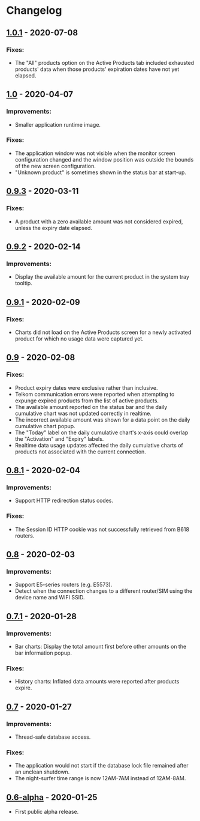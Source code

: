 # Changelog

## [1.0.1](https://github.com/mpaulse/mobitra/releases/tag/1.0.1) - 2020-07-08
### Fixes:
- The "All" products option on the Active Products tab included exhausted products'
  data when those products' expiration dates have not yet elapsed.

## [1.0](https://github.com/mpaulse/mobitra/releases/tag/1.0) - 2020-04-07
### Improvements:
- Smaller application runtime image.
### Fixes:
- The application window was not visible when the monitor screen configuration changed
  and the window position was outside the bounds of the new screen configuration.
- "Unknown product" is sometimes shown in the status bar at start-up.

## [0.9.3](https://github.com/mpaulse/mobitra/releases/tag/0.9.3) - 2020-03-11
### Fixes:
- A product with a zero available amount was not considered expired, unless the expiry date elapsed.

## [0.9.2](https://github.com/mpaulse/mobitra/releases/tag/0.9.2) - 2020-02-14
### Improvements:
- Display the available amount for the current product in the system tray tooltip.

## [0.9.1](https://github.com/mpaulse/mobitra/releases/tag/0.9.1) - 2020-02-09
### Fixes:
- Charts did not load on the Active Products screen for a newly activated product for which no usage data were captured yet.

## [0.9](https://github.com/mpaulse/mobitra/releases/tag/0.9) - 2020-02-08
### Fixes:
- Product expiry dates were exclusive rather than inclusive.
- Telkom communication errors were reported when attempting to expunge expired products from the list of active products.
- The available amount reported on the status bar and the daily cumulative chart was not updated correctly in realtime. 
- The incorrect available amount was shown for a data point on the daily cumulative chart popup.
- The "Today" label on the daily cumulative chart's x-axis could overlap the "Activation" and "Expiry" labels. 
- Realtime data usage updates affected the daily cumulative charts of products not associated with the current connection.

## [0.8.1](https://github.com/mpaulse/mobitra/releases/tag/0.8.1) - 2020-02-04
### Improvements:
- Support HTTP redirection status codes.
### Fixes:
- The Session ID HTTP cookie was not successfully retrieved from B618 routers.

## [0.8](https://github.com/mpaulse/mobitra/releases/tag/0.8) - 2020-02-03
### Improvements:
- Support E5-series routers (e.g. E5573).
- Detect when the connection changes to a different router/SIM using the device name and WIFI SSID.

## [0.7.1](https://github.com/mpaulse/mobitra/releases/tag/0.7.1) - 2020-01-28
### Improvements:
- Bar charts: Display the total amount first before other amounts on the bar information popup.
### Fixes:
- History charts: Inflated data amounts were reported after products expire.

## [0.7](https://github.com/mpaulse/mobitra/releases/tag/0.7) - 2020-01-27
### Improvements:
- Thread-safe database access.
### Fixes:
- The application would not start if the database lock file remained after an unclean shutdown.
- The night-surfer time range is now 12AM-7AM instead of 12AM-8AM.

## [0.6-alpha](https://github.com/mpaulse/mobitra/releases/tag/0.6-alpha) - 2020-01-25
- First public alpha release.
